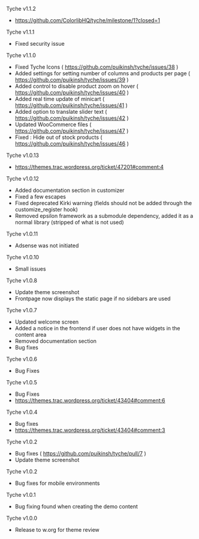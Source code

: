 Tyche v1.1.2
- https://github.com/ColorlibHQ/tyche/milestone/1?closed=1

Tyche v1.1.1
- Fixed security issue

Tyche v1.1.0
- Fixed Tyche Icons ( https://github.com/puikinsh/tyche/issues/38 )
- Added settings for setting number of columns and products per page ( https://github.com/puikinsh/tyche/issues/39 )
- Added control to disable product zoom on hover ( https://github.com/puikinsh/tyche/issues/40 )
- Added real time update of minicart ( https://github.com/puikinsh/tyche/issues/41 )
- Added option to translate slider text ( https://github.com/puikinsh/tyche/issues/42 )
- Updated WooCommerce files ( https://github.com/puikinsh/tyche/issues/47 )
- Fixed : Hide out of stock products ( https://github.com/puikinsh/tyche/issues/46 )

Tyche v1.0.13
- https://themes.trac.wordpress.org/ticket/47201#comment:4

Tyche v1.0.12
- Added documentation section in customizer
- Fixed a few escapes
- Fixed deprecated Kirki warning (fields should not be added through the customize_register hook)
- Removed epsilon framework as a submodule dependency, added it as a normal library (stripped of what is not used)

Tyche v1.0.11
- Adsense was not initiated

Tyche v1.0.10
- Small issues

Tyche v1.0.8
- Update theme screenshot
- Frontpage now displays the static page if no sidebars are used

Tyche v1.0.7
- Updated welcome screen
- Added a notice in the frontend if user does not have widgets in the content area
- Removed documentation section
- Bug fixes

Tyche v1.0.6
- Bug Fixes

Tyche v1.0.5
- Bug Fixes
- https://themes.trac.wordpress.org/ticket/43404#comment:6

Tyche v1.0.4
- Bug fixes
- https://themes.trac.wordpress.org/ticket/43404#comment:3

Tyche v1.0.2
- Bug fixes ( https://github.com/puikinsh/tyche/pull/7 )
- Update theme screenshot

Tyche v1.0.2
- Bug fixes for mobile environments

Tyche v1.0.1
- Bug fixing found when creating the demo content

Tyche v1.0.0 
- Release to w.org for theme review

